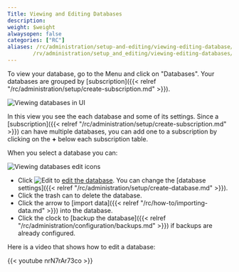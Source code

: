 ```yaml
---
Title: Viewing and Editing Databases
description:
weight: $weight
alwaysopen: false
categories: ["RC"]
aliases: /rc/administration/setup-and-editing/viewing-editing-database/
        /rv/administration/setup_and_editing/viewing-editing-databases/
---
```

To view your database, go to the Menu and click on "Databases".
Your databases are grouped by [subscription]({{< relref "/rc/administration/setup/create-subscription.md" >}}).

![Viewing databases in UI](/images/rcpro/databases_main.png)

In this view you see the each database and some of its settings.
Since a [subscription]({{< relref "/rc/administration/setup/create-subscription.md" >}}) can have multiple databases,
you can add one to a subscription by clicking on the **+** below each subscription table.

When you select a database you can:

![Viewing databases edit icons](/images/rcpro/view_database2.png?width=600&height=338)

- Click ![Edit](/images/rcpro/icon_edit.png#no-click "Edit") to [edit the database](#edit-a-database).
    You can change the [database settings]({{< relref "/rc/administration/setup/create-database.md" >}}).
- Click the trash can to delete the database.
- Click the arrow to [import data]({{< relref "/rc/how-to/importing-data.md" >}}) into the database.
- Click the clock to [backup the database]({{< relref "/rc/administration/configuration/backups.md" >}}) if backups are already configured.

Here is a video that shows how to edit a database:

{{< youtube nrN7rAr73co >}}
